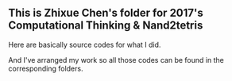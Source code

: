 ## This is Zhixue Chen's folder for 2017's Computational Thinking & Nand2tetris

Here are basically source codes for what I did. 

And I've arranged my work so all those codes can be found in the corresponding folders. 